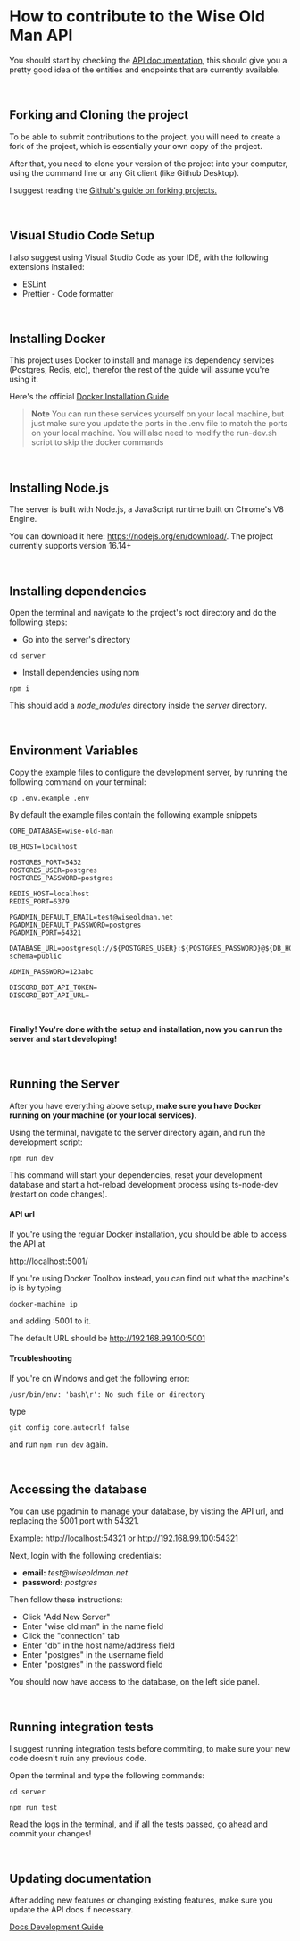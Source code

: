 # How to contribute to the Wise Old Man API

You should start by checking the [API documentation](https://docs.wiseoldman.net), this should give you a pretty good idea of the entities and endpoints that are currently available.

<br />

## Forking and Cloning the project

To be able to submit contributions to the project, you will need to create a fork of the project, which is essentially your own copy of the project.

After that, you need to clone your version of the project into your computer, using the command line or any Git client (like Github Desktop).

I suggest reading the [Github's guide on forking projects.](https://guides.github.com/activities/forking/)

<br />

## Visual Studio Code Setup

I also suggest using Visual Studio Code as your IDE, with the following extensions installed:

- ESLint
- Prettier - Code formatter

<br />

## Installing Docker

This project uses Docker to install and manage its dependency services (Postgres, Redis, etc), therefor the rest of the guide will assume you're using it.

Here's the official [Docker Installation Guide](https://docs.docker.com/get-docker/)

> **Note**
> You can run these services yourself on your local machine, but just make sure you update the ports in the .env file to match the ports on your local machine.
> You will also need to modify the run-dev.sh script to skip the docker commands

<br />

## Installing Node.js

The server is built with Node.js, a JavaScript runtime built on Chrome's V8 Engine.

You can download it here: https://nodejs.org/en/download/. The project currently supports version 16.14+

<br />

## Installing dependencies

Open the terminal and navigate to the project's root directory and do the following steps:

- Go into the server's directory

```
cd server
```

- Install dependencies using npm

```
npm i
```

This should add a _node_modules_ directory inside the _server_ directory.

<br />

## Environment Variables

Copy the example files to configure the development server, by running the following command on your terminal:

```
cp .env.example .env
```

By default the example files contain the following example snippets

```
CORE_DATABASE=wise-old-man

DB_HOST=localhost

POSTGRES_PORT=5432
POSTGRES_USER=postgres
POSTGRES_PASSWORD=postgres

REDIS_HOST=localhost
REDIS_PORT=6379

PGADMIN_DEFAULT_EMAIL=test@wiseoldman.net
PGADMIN_DEFAULT_PASSWORD=postgres
PGADMIN_PORT=54321

DATABASE_URL=postgresql://${POSTGRES_USER}:${POSTGRES_PASSWORD}@${DB_HOST}:${POSTGRES_PORT}/${CORE_DATABASE}?schema=public

ADMIN_PASSWORD=123abc

DISCORD_BOT_API_TOKEN=
DISCORD_BOT_API_URL=
```

<br />

**Finally! You're done with the setup and installation, now you can run the server and start developing!**

<br />

## Running the Server

After you have everything above setup, **make sure you have Docker running on your machine (or your local services)**.

Using the terminal, navigate to the server directory again, and run the development script:

```
npm run dev
```

This command will start your dependencies, reset your development database and start a hot-reload development process using ts-node-dev (restart on code changes).

#### API url

If you're using the regular Docker installation, you should be able to access the API at

http://localhost:5001/

If you're using Docker Toolbox instead, you can find out what the machine's ip is by typing:

```
docker-machine ip
```

and adding :5001 to it.

The default URL should be http://192.168.99.100:5001

#### Troubleshooting

If you're on Windows and get the following error:

```
/usr/bin/env: 'bash\r': No such file or directory
```

type

```
git config core.autocrlf false
```

and run `npm run dev` again.

<br />

## Accessing the database

You can use pgadmin to manage your database, by visting the API url, and replacing the 5001 port with 54321.

Example: http://localhost:54321 or http://192.168.99.100:54321

Next, login with the following credentials:

- **email:** _test@wiseoldman.net_
- **password:** _postgres_

Then follow these instructions:

- Click "Add New Server"
- Enter "wise old man" in the name field
- Click the "connection" tab
- Enter "db" in the host name/address field
- Enter "postgres" in the username field
- Enter "postgres" in the password field

You should now have access to the database, on the left side panel.

<br />

## Running integration tests

I suggest running integration tests before commiting, to make sure your new code doesn't ruin any previous code.

Open the terminal and type the following commands:

```
cd server
```

```
npm run test
```

Read the logs in the terminal, and if all the tests passed, go ahead and commit your changes!

<br />

## Updating documentation

After adding new features or changing existing features, make sure you update the API docs if necessary.

[Docs Development Guide](https://github.com/wise-old-man/wise-old-man/blob/master/.github/contributing/docs-guide.md)

